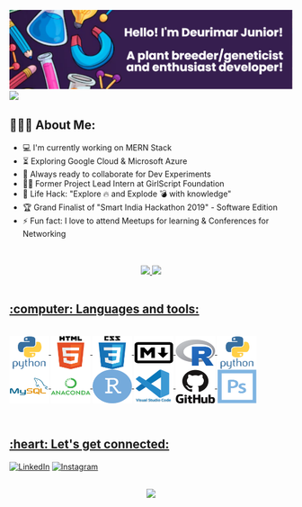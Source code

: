 [![MasterHead](https://github.com/juniorherenio/juniorherenio/blob/gh-pages/banner.png)](https://www.linkedin.com/in/juniorherenio/)
![](https://komarev.com/ghpvc/?username=juniorherenio&style=flat-square)

<h2 align="left">👨🏻‍💻 About Me:</h2>

- :computer: I'm currently working on MERN Stack
- :hourglass_flowing_sand:  Exploring Google Cloud & Microsoft Azure
- :rocket: Always ready to collaborate for Dev Experiments
- :man_technologist: Former Project Lead Intern at GirlScript Foundation
- :dart: Life Hack: "Explore :fire: and Explode :bomb: with knowledge" 
- :trophy: Grand Finalist of "Smart India Hackathon 2019" - Software Edition
- :zap: Fun fact: I love to attend Meetups for learning & Conferences for Networking<br>

<br>
<br>
<div align="center">
  <a href="https://github.com/juniorherenio">
  <img height="180em" src="https://github-readme-stats.vercel.app/api?username=juniorherenio&show_icons=true&theme=vue-dark&include_all_commits=true&count_private=true"/>
  <img height="180em" src="https://github-readme-stats.vercel.app/api/top-langs/?username=juniorherenio&layout=compact&langs_count=7&theme=vue-dark"/>
</div>

<br>
<h2 align="left">:computer: Languages and tools:</h2>
<div style="display: inline_block"><br>
<img align="center" alt="Python" height="60" width="70" src="https://github.com/devicons/devicon/blob/master/icons/python/python-original-wordmark.svg">
<img align="center" alt="HTML5" height="60" width="70" src="https://github.com/devicons/devicon/blob/master/icons/html5/html5-original-wordmark.svg">
<img align="center" alt="CSS3" height="60" width="70" src="https://github.com/devicons/devicon/blob/master/icons/css3/css3-original-wordmark.svg">
<img align="center" alt="Marddown" height="60" width="70" src="https://github.com/devicons/devicon/blob/master/icons/markdown/markdown-original.svg">
<img align="center" alt="R" height="60" width="70" src="https://github.com/devicons/devicon/blob/master/icons/r/r-original.svg">
<img align="center" alt="Python" height="60" width="70" src="https://github.com/devicons/devicon/blob/master/icons/python/python-original-wordmark.svg">
<img align="center" alt="MySQL" height="60" width="70" src="https://github.com/devicons/devicon/blob/master/icons/mysql/mysql-original-wordmark.svg">
<img align="center" alt="Anaconda" height="60" width="70" src="https://github.com/devicons/devicon/blob/master/icons/anaconda/anaconda-original-wordmark.svg">
<img align="center" alt="RStudio" height="60" width="70" src="https://github.com/devicons/devicon/blob/master/icons/rstudio/rstudio-original.svg">
<img align="center" alt="VSCode" height="60" width="70" src="https://github.com/devicons/devicon/blob/master/icons/vscode/vscode-original-wordmark.svg">
<img align="center" alt="Github" height="60" width="70" src="https://github.com/devicons/devicon/blob/master/icons/github/github-original-wordmark.svg">
<img align="center" alt="Photoshop" height="60" width="70" src="https://github.com/devicons/devicon/blob/master/icons/photoshop/photoshop-line.svg">
</p>
</div>

<br>
<h2 align="left">:heart: Let's get connected:</h2>
<p align="left">
 <a href="https://www.linkedin.com/in/juniorherenio/" target="blank"><img align="center" src="https://cdn.jsdelivr.net/npm/simple-icons@3.0.1/icons/linkedin.svg" alt="LinkedIn" height="30" width="40" /></a>
 <a href="https://www.instagram.com/juniorherenio/" target="blank"><img align="center" src="https://cdn.jsdelivr.net/npm/simple-icons@3.0.1/icons/instagram.svg" alt="Instagram" height="30" width="40" /></a>
</p>

<br>
<div align="center">
  <img height="180em" src="https://quotes-github-readme.vercel.app/api?type=horizontal&theme=dark"/>
</div>

